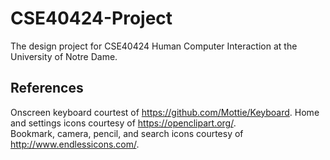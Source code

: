 # CSE40424-Project
The design project for CSE40424 Human Computer Interaction at the University of Notre Dame.

## References
Onscreen keyboard courtest of https://github.com/Mottie/Keyboard. 
Home and settings icons courtesy of https://openclipart.org/.
<br />
Bookmark, camera, pencil, and search icons courtesy of http://www.endlessicons.com/.
